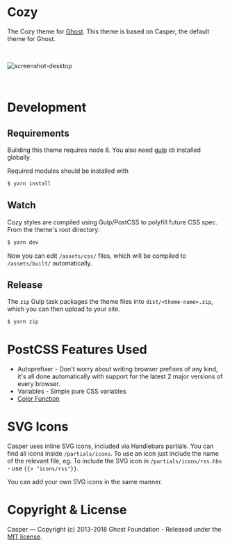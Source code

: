 # Cozy

The Cozy theme for [Ghost](http://github.com/tryghost/ghost/). This theme is based on Casper, the default theme for Ghost.

&nbsp;

![screenshot-desktop](https://raw.githubusercontent.com/cozy/cozy-ghost-theme/master/assets/screenshot-desktop.png)

&nbsp;

# Development

## Requirements

Building this theme requires node 8. You also need [gulp](https://gulpjs.com/docs/en/getting-started/quick-start/) cli installed globally.

Required modules should be installed with

```bash
$ yarn install
```

## Watch

Cozy styles are compiled using Gulp/PostCSS to polyfill future CSS spec. From the theme's root directory:

```bash
$ yarn dev
```

Now you can edit `/assets/css/` files, which will be compiled to `/assets/built/` automatically.

## Release

The `zip` Gulp task packages the theme files into `dist/<theme-name>.zip`, which you can then upload to your site.

```bash
$ yarn zip
```

# PostCSS Features Used

- Autoprefixer - Don't worry about writing browser prefixes of any kind, it's all done automatically with support for the latest 2 major versions of every browser.
- Variables - Simple pure CSS variables
- [Color Function](https://github.com/postcss/postcss-color-function)


# SVG Icons

Casper uses inline SVG icons, included via Handlebars partials. You can find all icons inside `/partials/icons`. To use an icon just include the name of the relevant file, eg. To include the SVG icon in `/partials/icons/rss.hbs` - use `{{> "icons/rss"}}`.

You can add your own SVG icons in the same manner.


# Copyright & License

Casper — Copyright (c) 2013-2018 Ghost Foundation - Released under the [MIT license](LICENSE).
